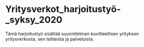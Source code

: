 # Yritysverkot_harjoitustyö-_syksy_2020

Tämä harjoitustyö sisältää suunnitelman kuvitteellisen yrityksen
yritysverkosta, sen laitteista ja palveluista.
